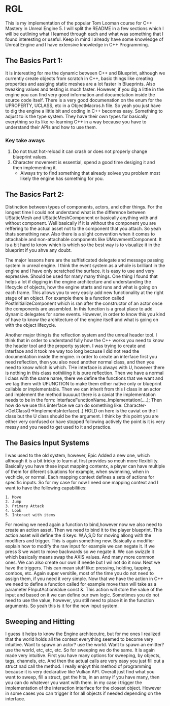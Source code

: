 # RGL

This is my implementation of the popular Tom Looman course for C++ Mastery in Unreal Engine 5.
I will split the README in a few sections which I will be outlining what I learned through each
and what was something that I found interesting or useful. Keep in mind I already have some knowledge
of Unreal Engine and I have extensive knowledge in C++ Programming.

## The Basics Part 1:
It is interesting for me the dynamic between C++ and Blueprint, although we currently create
objects from scratch in C++, basic things like creating properties and assiging static meshes
are a lot faster in Blueprints. Also tweaking values and testing is much faster. However, if you
dig a little in the engine you can find very good information and documetation inside the source code
itself. There is a very good documenation on the enum for the UPROPERTY, UCLASS, etc in a ObjectMacros.h
file. So yeah you just have to dig the engine a little bit and coding in C++ becomes easy. Something
to adjust to is the type system. They have their own types for basically everything so its like re-learning
C++ in a way because you have to understand their APIs and how to use them.

### Key take aways
1. Do not trust hot-reload it can crash or does not properly change blueprint values.
2. Character movement is essential, spend a good time desiging it and then implementing it.
	- Always try to find something that already solves you problem most likely the engine has something for you.


## The Basics Part 2:
Distinction between types of components, actors, and other things. For the longest time I could not understand
what is the difference between UStaticMesh and UStaticMeshComponent or basically anything with and without component.
Well basically if it is without the component you are reffering to the actual asset not to the component that you attach.
So yeah thats something new. Also there is a slight convention when it comes to attachable and non-attachable components like
UMovementComponent. It is a bit hard to know which is which so the best way is to visualize it in the blueprint if you ahve any doubt.

The major lessons here are the suffisticated delegate and message passing system in unreal engine. I think the event system as a whole is brilliant
in the engine and I have only scratched the surface. it is easy to use and very expressive. Should be used for many many things. One thing
I found that helps a lot if digging in the engine architecture and understanding the lifecycle of objects, how the engine starts and runs and
what is going on each frame. This allows you to very easily add new functionality at the right stage of an object. For example there is a function called
PostInitializeComponent which is ran after the constructor of an actor once the components are assembled. In this function is a great place
to add dynamic delegates for some events. However, in order to know this you kind of have to know the architecture of the engine itself and what is going
on with the object lifecycle.

Another major thing is the reflection system and the unreal header tool. I think that in order to understand fully how the C++ works you need to
know the header tool and the property system. I was trying to create and interface and it took me way too long because I did not read the documentation
inside the engine. in order to create an interface first you need reflection, then you also need another normal class, and then you need to know which is which.
THe interface is always with U, however there is nothing in this class nothiiiing it is pure reflection. Then we have a normal I class with the same name,
there we define the functions that we want and we tag them with UFUNCTION to make them either native only or blueprint callable or implementable. Then
we can inherit from this I class in an actor and implement the method buuuuut there is a caviat the implementation needs to be in the form:
InterfaceFunctionName_Implementation(....); Then how do we use this iinterface we can do something like: Character->GetClass()->ImplementsInterface(..)
HOLD on here is the caviat on the I class but the U class should be the argument. I think by this point you are either very confused or have stopped following actively
the point is it is very messy and you need to get used to it and practice.


## The Basics Input Systems

I was used to the old system, however, Epic Added a new one, which although it is a bit tricky to learn at first provides so mcuh more flexibility.
Basically you have these input mapping contentx, a player can have multiple of them for diferent situations for example, when swimming, when in vechicle, or normal.
Each mapping context defines a sets of actions for specific inputs. So for my case for now I need one mapping context and I want to have the following capabilities:

	1. Move
	2. Jump
	3. Primary Attack
	4. Look
	5. Interact with items

For moving we need again a function to bind,however now we also need to create an action asset. Then we need to bind it to the player blueprint. This action asset
will define the 4 keys: W,A,S,D for moving allong with the modifiers and trigger. This is again something new. Basically a modifier explain how to modify the raw input
for example we can negate it. If we press S we want to move backwards so we negate it. We can swizzle it which basically means swap the AXIS values. And many more common ones. We can also create our own if neede but I wil not do it now. Next we have the triggers. This can mean stuff like: pressing, holding, tapping, combos, etc. Again
super versitile, most of the time you do not need to assign them, if you need it very simple. Now that we have the action in C++ we need to define a function
called for example move than will take as a parameter FInputActionValue const &. This action will store the value of the input and based on it we can define our
own logic. Sometimes you do not need to use the value, however, you still need to place it in the function arguments. So yeah this is it for the new input system.

## Sweeping and Hitting
I guess it helps to know the Engine architecutre, but for me ones I realized that the world holds all the context everything seemed to become very intuitive. Want to spawn
an actor? use the world. Want to spawn an emitter? use the world, etc, etc, etc. So for sweeping we do the same. It is again made very intuitive. First you have many options
for sweeping, by objects, tags, channels, etc. And then the actual calls are very easy you just fill out a struct nad call the method. I really enjoyt this method of programming because it is very declarative like Vulkan API. Overall just find what you want to sweep, fill a struct, get the hits, in an array if you have many, then
you can do whatever you want with them. in my case i trigger the implementation of the interaction interface for the closest object. However in some cases you can trigger
it for all objects if needed depending on the interface.

